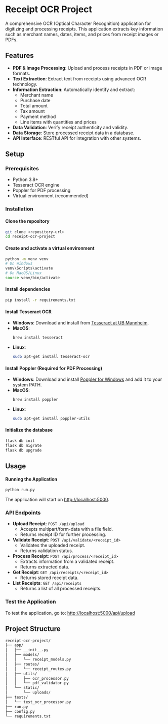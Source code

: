 # Receipt OCR Project

A comprehensive OCR (Optical Character Recognition) application for digitizing and processing receipts. This application extracts key information such as merchant names, dates, items, and prices from receipt images or PDFs.

## Features
- **PDF & Image Processing**: Upload and process receipts in PDF or image formats.
- **Text Extraction**: Extract text from receipts using advanced OCR technology.
- **Information Extraction**: Automatically identify and extract:
  - Merchant name
  - Purchase date
  - Total amount
  - Tax amount
  - Payment method
  - Line items with quantities and prices
- **Data Validation**: Verify receipt authenticity and validity.
- **Data Storage**: Store processed receipt data in a database.
- **API Interface**: RESTful API for integration with other systems.

## Setup

### Prerequisites
- Python 3.8+
- Tesseract OCR engine
- Poppler for PDF processing
- Virtual environment (recommended)

### Installation

#### Clone the repository
```bash
git clone <repository-url>
cd receipt-ocr-project
```

#### Create and activate a virtual environment
```bash
python -m venv venv
# On Windows
venv\Scripts\activate
# On MacOS/Linux
source venv/bin/activate
```

#### Install dependencies
```bash
pip install -r requirements.txt
```

#### Install Tesseract OCR
- **Windows**: Download and install from [Tesseract at UB Mannheim](https://github.com/UB-Mannheim/tesseract/wiki).
- **MacOS**: 
  ```bash
  brew install tesseract
  ```
- **Linux**:
  ```bash
  sudo apt-get install tesseract-ocr
  ```

#### Install Poppler (Required for PDF Processing)
- **Windows**: Download and install [Poppler for Windows](https://github.com/oschwartz10612/poppler-windows/releases) and add it to your system PATH.
- **MacOS**:
  ```bash
  brew install poppler
  ```
- **Linux**:
  ```bash
  sudo apt-get install poppler-utils
  ```

#### Initialize the database
```bash
flask db init
flask db migrate
flask db upgrade
```

## Usage

#### Running the Application
```bash
python run.py
```
The application will start on [http://localhost:5000](http://localhost:5000).

### API Endpoints
- **Upload Receipt**: `POST /api/upload`
  - Accepts multipart/form-data with a file field.
  - Returns receipt ID for further processing.
- **Validate Receipt**: `POST /api/validate/<receipt_id>`
  - Validates the uploaded receipt.
  - Returns validation status.
- **Process Receipt**: `POST /api/process/<receipt_id>`
  - Extracts information from a validated receipt.
  - Returns extracted data.
- **Get Receipt**: `GET /api/receipts/<receipt_id>`
  - Returns stored receipt data.
- **List Receipts**: `GET /api/receipts`
  - Returns a list of all processed receipts.

### Test the Application
To test the application, go to:
[http://localhost:5000/api/upload](http://localhost:5000/api/upload)

## Project Structure
```bash
receipt-ocr-project/
├── app/
│   ├── __init__.py
│   ├── models/
│   │   └── receipt_models.py
│   ├── routes/
│   │   └── receipt_routes.py
│   ├── utils/
│   │   ├── ocr_processor.py
│   │   └── pdf_validator.py
│   └── static/
│       └── uploads/
├── tests/
│   └── test_ocr_processor.py
├── run.py
├── config.py
└── requirements.txt
``` 
